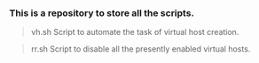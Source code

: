 ### This is a repository to store all the scripts.
> vh.sh Script to automate the task of virtual host creation.

> rr.sh Script to disable all the presently enabled virtual hosts.



